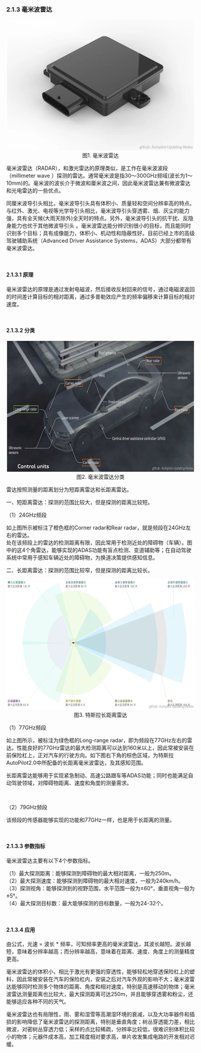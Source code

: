 ### 2.1.3 毫米波雷达
<div align=center>
<img src="./imgs/2.1.3.1.jpg" width="500" height="350"> 
</div>
<div align=center>图1. 毫米波雷达 </div>

毫米波雷达（RADAR），和激光雷达的原理类似，是工作在毫米波波段（millimeter wave ）探测的雷达。通常毫米波是指30～300GHz频域(波长为1～10mm)的。毫米波的波长介于微波和厘米波之间，因此毫米波雷达兼有微波雷达和光电雷达的一些优点。

同厘米波导引头相比，毫米波导引头具有体积小、质量轻和空间分辨率高的特点。与红外、激光、电视等光学导引头相比，毫米波导引头穿透雾、烟、灰尘的能力强，具有全天候(大雨天除外)全天时的特点。另外，毫米波导引头的抗干扰、反隐身能力也优于其他微波导引头 。毫米波雷达能分辨识别很小的目标，而且能同时识别多个目标；具有成像能力，体积小、机动性和隐蔽性好。目前已经上市的高级驾驶辅助系统（Advanced Driver Assistance Systems，ADAS）大部分都带有毫米波雷达。

<br>

#### 2.1.3.1 原理

毫米波雷达的原理是通过发射电磁波，然后接收反射回来的信号，通过电磁波返回的时间差计算目标的相对距离，通过多普勒效应产生的频率偏移来计算目标的相对速度。

<br>

#### 2.1.3.2 分类

<div align=center>
<img src="./imgs/2.1.3.2.jpg" width="500" height="350"> 
</div>
<div align=center>图2. 毫米波雷达分类 </div>
   
雷达按照测量的距离划分为短距离雷达和长距离雷达。

一、短距离雷达：探测的范围比较大，但是探测的距离比较短。

（1）24GHz频段

如上图所示被标注了橙色框的Corner radar和Rear radar，就是频段在24GHz左右的雷达。<br>
处在该频段上的雷达的检测距离有限，因此常用于检测近处的障碍物（车辆）。图中的这4个角雷达，能够实现的ADAS功能有盲点检测、变道辅助等；在自动驾驶系统中常用于感知车辆近处的障碍物，为换道决策提供感知信息。

二、长距离雷达：探测的范围比较窄，但是探测的距离比较长。
<div align=center>
<img src="./imgs/2.1.3.3.jpg" width="550" height="350"> 
</div>
<div align=center>图3. 特斯拉长距离雷达 </div>

（1）77GHz频段

如上图所示，被标注为绿色框的Long-range radar，即为频段在77GHz左右的雷达。性能良好的77GHz雷达的最大检测距离可以达到160米以上，因此常被安装在前保险杠上，正对汽车的行驶方向。如下图右下角的棕色区域，为特斯拉AutoPilot2.0中所配备的长距离毫米波雷达，及其感知范围。

长距离雷达能够用于实现紧急制动、高速公路跟车等ADAS功能；同时也能满足自动驾驶领域，对障碍物距离、速度和角度的测量需求。

<br>

（2）79GHz频段

该频段的传感器能够实现的功能和77GHz一样，也是用于长距离的测量。

<br>

#### 2.1.3.3 参数指标

毫米波雷达主要有以下4个参数指标。

（1）最大探测距离：能够探测到障碍物的最大相对距离，一般为250m。 \
（2）最大探测速度：能够探测到障碍物的最大相对速度，一般为240km/h。 \
（3）探测视角：能够探测到的视野范围，水平范围一般为±60°，垂直视角一般为±5°。 \
（4）最大探测目标数：最大能够探测的目标数量，一般为24-32个。

<br>

#### 2.1.3.4 应用

由公式，光速 = 波长 \* 频率，可知频率更高的毫米波雷达，其波长越短。波长越短，意味着分辨率越高；而分辨率越高，意味着在距离、速度、角度上的测量精度更高。

毫米波雷达的体积小，相比于激光有更强的穿透性，能够轻松地穿透保险杠上的塑料，因此常被安装在汽车的保险杠内，安装之后对汽车外观的影响不大；毫米波雷达能够同时检测多个物体的距离、角度和相对速度，特别是高速移动的物体；毫米波雷达测量距离也比较大，最大探测距离可达250m，并且能够穿透雾和粉尘，还能够适应各种不同的天气。

毫米波雷达也有局限性，雨、雾和湿雪等高潮湿环境的衰减，以及大功率器件和插损的影响降低了毫米波雷达的探测距离，特别是垂直角度；树丛穿透能力差，相比微波，对密树丛穿透力低；采样的点比较稀疏，分辨率比较低，很难识别体积比较小的物体；元器件成本高，加工精度相对要求高，单片收发集成电路的开发相对迟缓。